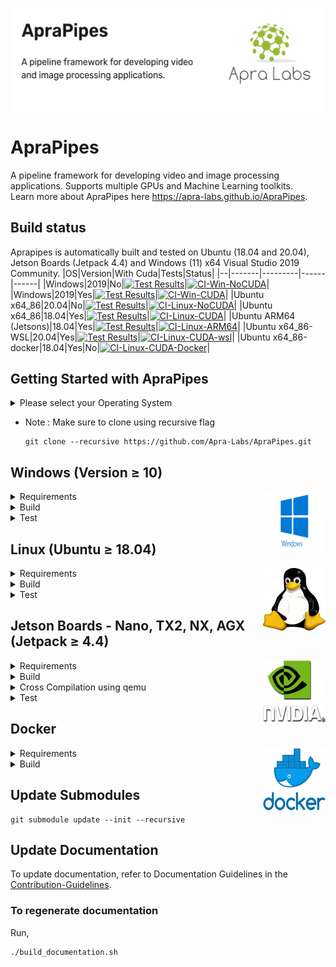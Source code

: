 <p align="center">
  <img src="./data/ReadMe Images/ApraPipes.png" alt="Header Image">
</p>

# ApraPipes
A pipeline framework for developing video and image processing applications. Supports multiple GPUs and Machine Learning toolkits.  
Learn more about ApraPipes here https://apra-labs.github.io/ApraPipes.

## Build status
Aprapipes is automatically built and tested on Ubuntu (18.04 and 20.04), Jetson Boards (Jetpack 4.4) and Windows (11) x64 Visual Studio 2019 Community.
|OS|Version|With Cuda|Tests|Status|
|--|-------|---------|------|------|
|Windows|2019|No|[![Test Results](https://gist.githubusercontent.com/kumaakh/f80af234a4aabedc69af3ee197f66944/raw/badge_Windows.svg)](https://gist.githubusercontent.com/kumaakh/f80af234a4aabedc69af3ee197f66944/raw/badge_Windows.svg)|[![CI-Win-NoCUDA](https://github.com/Apra-Labs/ApraPipes/actions/workflows/CI-Win-NoCUDA.yml/badge.svg)](https://github.com/Apra-Labs/ApraPipes/actions/workflows/CI-Win-NoCUDA.yml)|
|Windows|2019|Yes|[![Test Results](https://gist.githubusercontent.com/kumaakh/f80af234a4aabedc69af3ee197f66944/raw/badge_Windows-cuda.svg)](https://gist.githubusercontent.com/kumaakh/f80af234a4aabedc69af3ee197f66944/raw/badge_Windows-cuda.svg)|[![CI-Win-CUDA](https://github.com/Apra-Labs/ApraPipes/actions/workflows/CI-Win-CUDA.yml/badge.svg)](https://github.com/Apra-Labs/ApraPipes/actions/workflows/CI-Win-CUDA.yml)|
|Ubuntu x64_86|20.04|No|[![Test Results](https://gist.githubusercontent.com/kumaakh/f80af234a4aabedc69af3ee197f66944/raw/badge_Linux.svg)](https://gist.githubusercontent.com/kumaakh/f80af234a4aabedc69af3ee197f66944/raw/badge_Linux.svg)|[![CI-Linux-NoCUDA](https://github.com/Apra-Labs/ApraPipes/actions/workflows/CI-Linux-NoCUDA.yml/badge.svg)](https://github.com/Apra-Labs/ApraPipes/actions/workflows/CI-Linux-NoCUDA.yml)|
|Ubuntu x64_86|18.04|Yes|[![Test Results](https://gist.githubusercontent.com/kumaakh/f80af234a4aabedc69af3ee197f66944/raw/badge_Linux-CudaT.svg)](https://gist.githubusercontent.com/kumaakh/f80af234a4aabedc69af3ee197f66944/raw/badge_Linux-CudaT.svg)|[![CI-Linux-CUDA](https://github.com/Apra-Labs/ApraPipes/actions/workflows/CI-Linux-CUDA.yml/badge.svg)](https://github.com/Apra-Labs/ApraPipes/actions/workflows/CI-Linux-CUDA.yml)|
|Ubuntu ARM64 (Jetsons)|18.04|Yes|[![Test Results](https://gist.githubusercontent.com/kumaakh/f80af234a4aabedc69af3ee197f66944/raw/badge_Linux_ARM64.svg)](https://gist.githubusercontent.com/kumaakh/f80af234a4aabedc69af3ee197f66944/raw/badge_Linux_ARM64.svg)|[![CI-Linux-ARM64](https://github.com/Apra-Labs/ApraPipes/actions/workflows/CI-Linux-ARM64.yml/badge.svg)](https://github.com/Apra-Labs/ApraPipes/actions/workflows/CI-Linux-ARM64.yml)|
|Ubuntu x64_86-WSL|20.04|Yes|[![Test Results](https://gist.githubusercontent.com/kumaakh/f80af234a4aabedc69af3ee197f66944/raw/badge_WSL.svg)](https://gist.githubusercontent.com/kumaakh/f80af234a4aabedc69af3ee197f66944/raw/badge_WSL.svg)|[![CI-Linux-CUDA-wsl](https://github.com/Apra-Labs/ApraPipes/actions/workflows/CI-Linux-CUDA-wsl.yml/badge.svg)](https://github.com/Apra-Labs/ApraPipes/actions/workflows/CI-Linux-CUDA-wsl.yml)|
|Ubuntu x64_86-docker|18.04|Yes|No|[![CI-Linux-CUDA-Docker](https://github.com/Apra-Labs/ApraPipes/actions/workflows/CI-Linux-CUDA-Docker.yml/badge.svg)](https://github.com/Apra-Labs/ApraPipes/actions/workflows/CI-Linux-CUDA-Docker.yml)|

## Getting Started with ApraPipes

<details>
  <summary>Please select your Operating System</summary>
  <ul>
    <li><a href="#windows">Windows</a></li>
    <li><a href="#linux">Linux</a></li>
    <li><a href="#jetson">Jetson</a></li>
    <li><a href="#docker">Docker</a></li>
  </ul>
</details>    

 * Note :  Make sure to clone using recursive flag
    ```
    git clone --recursive https://github.com/Apra-Labs/ApraPipes.git
    ```

<h2 id="windows">Windows (Version ≥ 10)</h2>  
<img src="./data/ReadMe Images/windows.png" alt="Windows Logo" align="right" height = "100" width="100">
<details>
  <summary>Requirements</summary>

  ###  Prerequisites

  ### Cuda
  * Create an account on developer.nvidia.com if you're not already a member. Note : Otherwise the next step will show HTTP 404/403 error.
  * Windows 10/11 : [Cuda Toolkit 10.2](https://developer.nvidia.com/cuda-10.2-download-archive?target_os=Windows&target_arch=x86_64&target_version=10&target_type=exelocal)  or  [CUDA Toolkit 11.7](https://developer.nvidia.com/cuda-downloads?target_os=Windows&target_arch=x86_64).

  ### Cudnn
  * Download [Cudnn](https://developer.nvidia.com/rdp/cudnn-archive#a-collapse765-102) and extract files where cuda is installed. Note: Please be aware that this process requires some effort. Here are the necessary steps:
    * Download the correct zip file matching your cuda version. _Do not download the exe/installer/deb package._
    * Windows: 
      * Download [this file](https://developer.nvidia.com/compute/cudnn/secure/8.3.2/local_installers/10.2/cudnn-windows-x86_64-8.3.2.44_cuda10.2-archive.zip).

  ### Visual Studio
  * Install Visual Studio 2019 Community 
    * Install Desktop development C++
    * .NET Desktop development
    * Universal Windows Development Platform
  
  * Clone with submodules and LFS. 
    ```
    git clone --recursive https://github.com/Apra-Labs/ApraPipes.git
    ```

</details>

<details>
  <summary>Build</summary>

  Open PowerShell as an administrator and execute the following commands

  ### Build Without Cuda
  If your windows system does not have an NVIDIA GPU use this script
  ```
  build_windows_no_cuda.bat
  ```
  ### Build With Cuda
  ```
  build_windows_cuda.bat
  ```
  ### To Build With Documentation
  ```
  build_windows_cuda.bat --build-doc
  ```
</details>

<details>
  <summary>Test</summary>

  ### Run Tests
  * list all tests
    ```
    _build/BUILD_TYPE/aprapipesut.exe --list_content
    ```
  * run all tests  
    ```
    _build/BUILD_TYPE/aprapipesut.exe
    ```
  * run all tests disabling memory leak dumps and better progress logging
    ```
    _build/BUILD_TYPE/aprapipesut.exe -p -l all --detect_memory_leaks=0
    ```
  * run one test 
    ```
    _build/BUILD_TYPE/aprapipesut.exe --run_test=filenamestrategy_tests/boostdirectorystrategy
    ```
  * run one test with arguments 
    ```
    _build/BUILD_TYPE/aprapipesut.exe --run_test=unit_tests/params_test -- -ip 10.102.10.121 -data ArgusCamera
    ```
    * Look at the unit_tests/params_test to check for sample usage of parameters in test code.
  

</details>

<h2 id="linux">Linux (Ubuntu ≥ 18.04)</h2>  
<img src="./data/ReadMe Images/Linux.png" alt="Linux Logo" align="right" height = "100" width="100">
<details>
  <summary>Requirements</summary>
  
  ### Prerequisites

  ### Cuda
  * Create an account on developer.nvidia.com if you're not already a member. Note : Otherwise the next step will show HTTP 404/403 error.
  * Ubuntu 18.04/20.04:   
    18.04 - [CUDA Toolkit 10.2](https://developer.nvidia.com/cuda-10.2-download-archive?target_os=Linux&target_arch=x86_64&target_distro=Ubuntu&target_version=1804&target_type=debnetwork)  
    20.04 - [CUDA Toolkit 11.7](https://developer.nvidia.com/cuda-11-7-0-download-archive?target_os=Linux&target_arch=x86_64&Distribution=Ubuntu&target_version=20.04)

  ### Cudnn  
  * Download [Cudnn](https://developer.nvidia.com/rdp/cudnn-archive#a-collapse765-102)
  * Linux:
      * Download [this file](https://developer.nvidia.com/compute/cudnn/secure/8.3.2/local_installers/10.2/cudnn-linux-x86_64-8.3.2.44_cuda10.2-archive.tar.xz)

  * Clone with submodules and LFS.
    ```
    git clone --recursive https://github.com/Apra-Labs/ApraPipes.git
    ```

</details>

<details>
  <summary>Build</summary>
  
  * Run this command to make the script file executable.   
  ```
  chmod +x build_linux_*.sh
  ```
  ### Build Without Cuda
  If your windows system does not have an NVIDIA GPU use this script
  ```
  ./build_linux_no_cuda.sh
  ```
  ### Build With Cuda
  ```
  ./build_linux_cuda.sh
  ```
  ### To Build With Documentation
  ```
  ./build_linux_cuda.sh --build-doc
  ```

  Build can take ~2 hours depending on the machine configuration.
</details>

<details>
  <summary>Test</summary>

  ### Run Tests
  * list all tests
    ```
    ./_build/aprapipesut --list_content
    ```
  * run all tests  
    ```
    ./_build/aprapipesut
    ```
  * run all tests disabling memory leak dumps and better progress logging
    ```
    ./_build/aprapipesut -p -l all --detect_memory_leaks=0
    ```
  * run one test 
    ```
    ./_build/aprapipesut --run_test=filenamestrategy_tests/boostdirectorystrategy
    ```
  * run one test with arguments 
    ```
    ./_buildaprapipesut --run_test=unit_tests/params_test -- -ip 10.102.10.121 -data ArgusCamera
    ```
    * Look at the unit_tests/params_test to check for sample usage of parameters in test code.
</details>

<h2 id="jetson">Jetson Boards - Nano, TX2, NX, AGX (Jetpack ≥ 4.4)</h2>  
<img src="./data/ReadMe Images/nvidia.png" alt="Nvidia Logo" align="right" height = "100" width="100">
<details>
  <summary >Requirements</summary>
  
  ###  Prerequisites
  * Setup the board with [Jetpack 4.4](https://docs.nvidia.com/sdk-manager/install-with-sdkm-jetson/index.html) or higher as supported.
  
  * Clone with submodules and LFS. 
    ```
    git clone --recursive https://github.com/Apra-Labs/ApraPipes.git
    ```
</details>

<details>
  <summary>Build</summary>

### Build for Jetson (Only Cuda Build)
  * Run this command to make the script file executable.
  ```
  chmod +x build_jetson.sh
  ```
  * ApraPipes builds CUDA version on Jetson Boards.
  ```
  ./build_jetson.sh
  ```
  * To Build With Documentation
  ```
  ./build_jetson.sh --build-doc
  ```
  Build can take ~12 hours on Jetson Nano. 
  Note: Jetson build can also be done using Ubuntu 18.04 x86_64 Laptop via cross compilation.
</details>

<details>
  <summary>Cross Compilation using qemu</summary>

### Cross compilation using qemu
  Conceptual steps adapted from [here](https://github.com/zhj-buffer/Cross-Compile-Jetson):

  * On any Intel Ubuntu 18.04 computer (physical or virtual including wsl ) mount a Jetson SD Card Image as described above
  * Copy relevant files from mounted image to created a rootfs 
  * Install qemu on ubuntu host
  * chroot into emulated aarm64 environment using script provided in the github link above
  * install extra tools and build aprapipes and aprapipesut
  * the built aprapipesut can be copied to a Jetson board and run. 

  This approach can use all 12-16 cores of a laptop and hence builds faster.
</details>

<details>
  <summary>Test</summary>

### Run Tests
  * list all tests `./_build/aprapipesut --list_content`
  * run all tests  `./_build/aprapipesut`
  * run one test `./_build/aprapipesut --run_test=filenamestrategy_tests/boostdirectorystrategy`
  * run one test with arguments `./_build/aprapipesut --run_test=unit_tests/params_test -- -ip 10.102.10.121 -data ArgusCamera`
  * Look at the unit_tests/params_test to check for sample usage of parameters in test code
</details>

<h2 id="docker">Docker</h2>  
<img src="./data/ReadMe Images/Docker.png" alt="Nvidia Logo" align="right" height = "100" width="100">
<details>
  <summary>Requirements</summary>

###  Prerequisites
  * Ensure virtualization is enabled in both the BIOS settings of your computer and the Windows virtualization feature -Refer [this article](https://support.microsoft.com/en-us/windows/enable-virtualization-on-windows-11-pcs-c5578302-6e43-4b4b-a449-8ced115f58e1#:~:text=Virtualization%20lets%20your%20PC%20emulate,will%20help%20you%20enable%20virtualization) to enable them
  * Install WSL 2 on your system:
    ```
    wsl --install
    ```
  * Set WSL 2 as the default version using the command line:
    ```
    wsl --set-default-version 2
    ```
  * Install Ubuntu-18.04 from [Microsoft store](https://apps.microsoft.com/store/detail/ubuntu-1804-on-windows/9N9TNGVNDL3Q?hl=en-in&gl=in&rtc=1) , Refer [this article](https://learn.microsoft.com/en-us/windows/wsl/install-manual) for any issues regarding installation 
  * Install Docker Desktop on Windows -from [here](https://docs.docker.com/desktop/install/windows-install/)
  * Enable Docker integration with WSL 2 (in Docker Desktop settings -> Resources -> WSL integration -> Enable Ubuntu-18.04 -> Apply&restart)
  * Install nvida-container-toolkit using (WSL Ubuntu-18.04) for docker to access Host-system GPU -Follow [this document](https://docs.nvidia.com/datacenter/cloud-native/container-toolkit/latest/install-guide.html) to install nvidia-container-toolkit
  * Note:"Follow the exact instructions outlined in the document to ensure the correct and successful installation of the NVIDIA Container Toolkit"
</details>

<details>
  <summary>Build</summary>

### Build for Docker
  * Use this [docker image](https://github.com/users/kumaakh/packages/container/package/aprapipes-build-x86-ubutu18.04-cuda) with all the software setup.
  ```
  docker pull ghcr.io/kumaakh/aprapipes-build-x86-ubutu18.04-cuda:last-good
  ```
* Mount an external volume as a build area, and then use the Windows command line to create a Docker container using the above image with the following command:  
  ```
  docker run -dit --gpus all -v "</path/to/external_volume>":"/mnt/b/" --name <give-container-name> a799cc26f4b7
  ```
  ..your command should look like this [where D:\ws\docker-pipes->local_folder_path , pipes->container_name ]
  ```
  docker run -dit --gpus all -v "D:\ws\docker-pipes":"/mnt/b/" --name pipes a799cc26f4b7
  ```
* After creating the container, execute the following command to access its command line interface
  ```
  docker exec -it <container-name> /bin/bash
  ```
* Note:"When inside the container, build all contents within the mounted external folder"
* clone the repository with submodules and LFS as described above
* build using build_linux_\*.sh scripts as described [above](#build-for-linux)

This build will be fairly fast (~10 mins) as entire vcpkg cache comes down with the docker image
</details>

## Update Submodules
```
git submodule update --init --recursive
```
## Update Documentation
To update documentation, refer to Documentation Guidelines in the [Contribution-Guidelines](https://github.com/Apra-Labs/ApraPipes/wiki/Contribution-Guidelines).

### To regenerate documentation
Run,
```
./build_documentation.sh
```